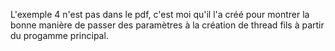 L'exemple 4 n'est pas dans le pdf, c'est moi qu'il l'a créé pour montrer la bonne manière de passer des
paramètres à la création de thread fils à partir du progamme principal.
